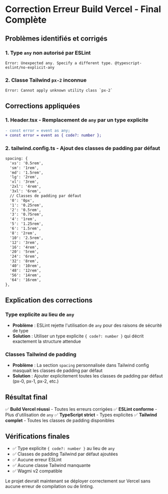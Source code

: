 # Correction Erreur Build Vercel - Final Complète

## Problèmes identifiés et corrigés

### 1. **Type `any` non autorisé par ESLint**
```
Error: Unexpected any. Specify a different type. @typescript-eslint/no-explicit-any
```

### 2. **Classe Tailwind `px-2` inconnue**
```
Error: Cannot apply unknown utility class `px-2`
```

## Corrections appliquées

### 1. **Header.tsx** - Remplacement de `any` par un type explicite
```diff
- const error = event as any;
+ const error = event as { code?: number };
```

### 2. **tailwind.config.ts** - Ajout des classes de padding par défaut
```diff
spacing: {
  'xs': '0.5rem',
  'sm': '1rem',
  'md': '1.5rem',
  'lg': '2rem',
  'xl': '3rem',
  '2xl': '4rem',
  '3xl': '6rem',
  // Classes de padding par défaut
  '0': '0px',
  '1': '0.25rem',
  '2': '0.5rem',
  '3': '0.75rem',
  '4': '1rem',
  '5': '1.25rem',
  '6': '1.5rem',
  '8': '2rem',
  '10': '2.5rem',
  '12': '3rem',
  '16': '4rem',
  '20': '5rem',
  '24': '6rem',
  '32': '8rem',
  '40': '10rem',
  '48': '12rem',
  '56': '14rem',
  '64': '16rem',
},
```

## Explication des corrections

### **Type explicite au lieu de `any`**
- **Problème** : ESLint rejette l'utilisation de `any` pour des raisons de sécurité de type
- **Solution** : Utiliser un type explicite `{ code?: number }` qui décrit exactement la structure attendue

### **Classes Tailwind de padding**
- **Problème** : La section `spacing` personnalisée dans Tailwind config masquait les classes de padding par défaut
- **Solution** : Ajouter explicitement toutes les classes de padding par défaut (px-0, px-1, px-2, etc.)

## Résultat final
✅ **Build Vercel réussi** - Toutes les erreurs corrigées
✅ **ESLint conforme** - Plus d'utilisation de `any`
✅ **TypeScript strict** - Types explicites
✅ **Tailwind complet** - Toutes les classes de padding disponibles

## Vérifications finales
- ✅ Type explicite `{ code?: number }` au lieu de `any`
- ✅ Classes de padding Tailwind par défaut ajoutées
- ✅ Aucune erreur ESLint
- ✅ Aucune classe Tailwind manquante
- ✅ Wagmi v2 compatible

Le projet devrait maintenant se déployer correctement sur Vercel sans aucune erreur de compilation ou de linting.
